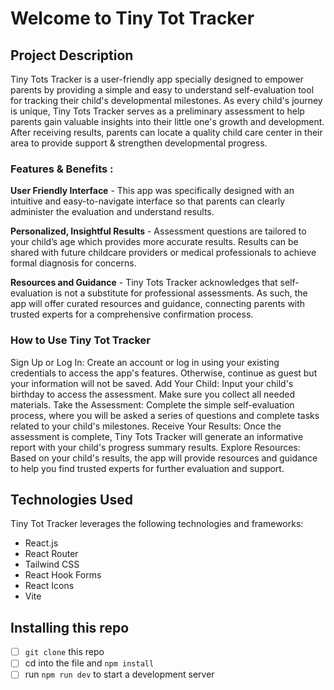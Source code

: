 # Welcome to Tiny Tot Tracker

##  Project Description
Tiny Tots Tracker is a user-friendly app specially designed to empower parents by providing a simple and easy to understand self-evaluation tool for tracking their child's developmental milestones. As every child's journey is unique, Tiny Tots Tracker serves as a preliminary assessment to help parents gain valuable insights into their little one's growth and development. After receiving results, parents can locate a quality child care center in their area to provide support & strengthen developmental progress.

### Features & Benefits :

**User Friendly Interface** - This app was specifically designed with an intuitive and easy-to-navigate interface so that parents can clearly administer the evaluation and understand results.

**Personalized, Insightful Results** - Assessment questions are tailored to your child’s age which provides more accurate results. Results can be shared with future childcare providers or medical professionals to achieve formal diagnosis for concerns.

**Resources and Guidance** - Tiny Tots Tracker acknowledges that self-evaluation is not a substitute for professional assessments. As such, the app will offer curated resources and guidance, connecting parents with trusted experts for a comprehensive confirmation process.

### How to Use Tiny Tot Tracker
Sign Up or Log In: Create an account or log in using your existing credentials to access the app's features. Otherwise, continue as guest but your information will not be saved.
Add Your Child: Input your child's birthday to access the assessment. Make sure you collect all needed materials.
Take the Assessment: Complete the simple self-evaluation process, where you will be asked a series of questions and complete tasks related to your child's milestones.
Receive Your Results: Once the assessment is complete, Tiny Tots Tracker will generate an informative report with your child's progress summary results.
Explore Resources: Based on your child's results, the app will provide resources and guidance to help you find trusted experts for further evaluation and support.

##  Technologies Used
Tiny Tot Tracker leverages the following technologies and frameworks:

- React.js
- React Router
- Tailwind CSS
- React Hook Forms
- React Icons
- Vite

## Installing this repo
 - [ ] `git clone` this repo
 - [ ] cd into the file and `npm install`
 - [ ] run `npm run dev` to start a development server
